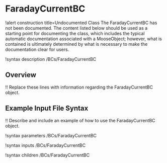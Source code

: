 # FaradayCurrentBC

!alert construction title=Undocumented Class
The FaradayCurrentBC has not been documented. The content listed below should be used as a starting point for
documenting the class, which includes the typical automatic documentation associated with a
MooseObject; however, what is contained is ultimately determined by what is necessary to make the
documentation clear for users.

!syntax description /BCs/FaradayCurrentBC

## Overview

!! Replace these lines with information regarding the FaradayCurrentBC object.

## Example Input File Syntax

!! Describe and include an example of how to use the FaradayCurrentBC object.

!syntax parameters /BCs/FaradayCurrentBC

!syntax inputs /BCs/FaradayCurrentBC

!syntax children /BCs/FaradayCurrentBC
